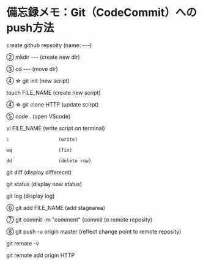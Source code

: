 # 備忘録メモ：Git（CodeCommit）へのpush方法

create github repsoity (name: ---)

② mkdir ---           (create new dir)

③ cd ---              (move dir)

④ ☆ git init          (new script)

  touch FILE_NAME      (create new script)

④ ☆ git clone HTTP    (update scirpt)

⑤ code .              (open VScode)

  vi FILE_NAME         (write script on terminal)
  
    :                  (write)
    
    wq                 (fin)
    
    dd                 (delete row)

  git diff             (display differecnt)
  
  git status           (display now status)
  
  git log              (display log)

⑥ git add FILE_NAME   (add stagearea)

⑦ git commit -m "comment"    (commit to remote reposity)

⑧ git push -u origin master  (reflect change point to remote reposity)

git remote -v

git remote add origin HTTP
